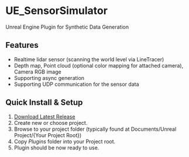 # UE_SensorSimulator
Unreal Engine Plugin for Synthetic Data Generation

## Features
* Realtime lidar sensor (scanning the world level via LineTracer)
* Depth map, Point cloud (optional color mapping for attached camera), Camera RGB image
* Supporting async generation
* Supporting UDP communication for the sensor data

## Quick Install & Setup

 1. [Download Latest Release](...)
 2. Create new or choose project.
 3. Browse to your project folder (typically found at Documents/Unreal Project/{Your Project Root})
 4. Copy *Plugins* folder into your Project root.
 5. Plugin should be now ready to use.
